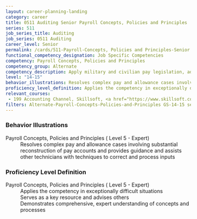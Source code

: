 ```yaml
---
layout: career-planning-landing
category: career
title: 0511 Auditing Senior Payroll Concepts, Policies and Principles
series: 511
job_series_title: Auditing
job_series: 0511 Auditing
career_level: Senior
permalink: /cards/511-Payroll-Concepts, Policies and Principles-Senior
functional_competency_designation: Job Specific Competencies
competency: Payroll Concepts, Policies and Principles
competency_group: Alternate
competency_description: Apply military and civilian pay legislation, administrative and regulatory requirements, laws and policies governing military and civilian pay activities and processes
level: "14-15"
behavior_illustrations: Resolves complex pay and allowance cases involving substantial reconstruction of pay accounts and provides guidance and assists other technicians with techniques to correct and process inputs
proficiency_level_definition: Applies the competency in exceptionally difficult situations ? Serves as a key resource and advises others ? Demonstrates comprehensive, expert understanding of concepts and processes
relevant_courses: 
 - 199 Accounting Channel, Skillsoft, <a href="https://www.skillsoft.com/channel/accounting-f1554bc0-e714-11e6-9835-f723b46a2688">https://www.skillsoft.com/channel/accounting-f1554bc0-e714-11e6-9835-f723b46a2688</a>
filters: Alternate-Payroll-Concepts-Policies-and-Principles GS-14-15 series-0511
---
```


<div class="desktop:grid-col-6 margin-y-205">
  <div class="border-top-2 bg-white padding-2 shadow-5 height-full members-hover border-1px button-border border-top-blue radius-lg card-text-color">
    <h3>Behavior Illustrations</h3>
    <dl class="text-base card-content-color"><dt>Payroll Concepts, Policies and Principles ( Level 5 - Expert)</dt><dd>Resolves complex pay and allowance cases involving substantial reconstruction of pay accounts and provides guidance and assists other technicians with techniques to correct and process inputs</dd></dl>
  </div>
</div>
<div class="desktop:grid-col-6 margin-y-205">
  <div class="border-top-2 bg-white padding-2 shadow-5 height-full members-hover border-1px button-border border-top-blue radius-lg card-text-color">
    <h3>Proficiency Level Definition</h3>
    <dl class="text-base card-content-color"><dt>Payroll Concepts, Policies and Principles ( Level 5 - Expert)</dt><dd>Applies the competency in exceptionally difficult situations </dd><dd> Serves as a key resource and advises others </dd><dd> Demonstrates comprehensive, expert understanding of concepts and processes</dd></dl>
  </div>
</div>